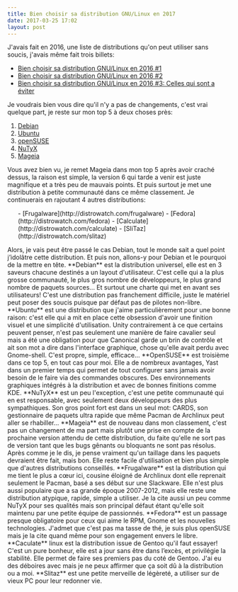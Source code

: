 ```yaml
---
title: Bien choisir sa distribution GNU/Linux en 2017
date: 2017-03-25 17:02
layout: post
---
```


J'avais fait en 2016, une liste de distributions qu'on peut utiliser
sans soucis, j'avais même fait trois billets:

-   [Bien choisir sa distribution GNU/Linux en 2016
    \#1](http://passiongnulinux.tuxfamily.org/2016/07/12/20160711bien-choisir-sa-distribution-gnulinux-en-2016/)
-   [Bien choisir sa distribution GNU/Linux en 2016
    \#2](http://passiongnulinux.tuxfamily.org/2016/07/13/20160712bien-choisir-sa-distribution-gnulinux-en-2016-2/)
-   [Bien choisir sa distribution GNU/Linux en 2016 \#3: Celles qui sont
    a
    éviter](http://passiongnulinux.tuxfamily.org/2016/08/03/bien-choisir-sa-distribution-gnulinux-en-2016-3-celle-qui-sont-a-eviter/)

<!--more-->  
Je voudrais bien vous dire qu'il n'y a pas de changements, c'est vrai
quelque part, je reste sur mon top 5 à deux choses près:

1.  [Debian](http://distrowatch.com/debian)
2.  [Ubuntu](http://distrowatch.com/ubuntu)
3.  [openSUSE](http://distrowatch.com/opensuse)
4.  [NuTyX](http://distrowatch.com/nutyx)
5.  [Mageia](http://distrowatch.com/mageia)

Vous avez bien vu, je remet Mageia dans mon top 5 après avoir craché
dessus, la raison est simple, la version 6 qui tarde a venir est juste
magnifique et a très peu de mauvais points. Et puis surtout je met une
distribution à petite communauté dans ce même classement. Je
continuerais en rajoutant 4 autres distributions:

<ul>
-   [Frugalware](http://distrowatch.com/frugalware)
-   [Fedora](http://distrowatch.com/fedora)
-   [Calculate](http://distrowatch.com/calculate)
-   [SliTaz](http://distrowatch.com/slitaz)

</ul>
Alors, je vais peut être passé le cas Debian, tout le monde sait a quel
point j’idolâtre cette distribution. Et puis non, allons-y pour Debian
et le pourquoi de la mettre en tête. **Debian** est la distribution
universel, elle est en 3 saveurs chacune destinés a un layout
d'utilisateur. C'est celle qui a la plus grosse communauté, le plus gros
nombre de développeurs, le plus grand nombre de paquets sources... Et
surtout une charte qui met en avant ses utilisateurs! C'est une
distribution pas franchement difficile, juste le matériel peut poser des
soucis puisque par défaut pas de pilotes non-libre. **Ubuntu** est une
distribution que j'aime particulièrement pour une bonne raison: c'est
elle qui a mit en place cette obsession d'avoir une finition visuel et
une simplicité d'utilisation. Unity contrairement à ce que certains
peuvent penser, n'est pas seulement une manière de faire cavalier seul
mais a été une obligation pour que Canonical garde un brin de contrôle
et ait son mot a dire dans l'interface graphique, chose qu'elle avait
perdu avec Gnome-shell. C'est propre, simple, efficace... **OpenSUSE**
est troisième dans ce top 5, en tout cas pour moi. Elle a de nombreux
avantages, Yast dans un premier temps qui permet de tout configurer sans
jamais avoir besoin de le faire via des commandes obscures. Des
environnements graphiques intégrés à la distribution et avec de bonnes
finitions comme KDE. **NuTyX** est un peu l'exception, c'est une petite
communauté qui en est responsable, avec seulement deux développeurs des
plus sympathiques. Son gros point fort est dans un seul mot: CARDS, son
gestionnaire de paquets ultra rapide que même Pacman de Archlinux peut
aller se rhabiller... **Mageia** est de nouveau dans mon classement,
c'est pas un changement de ma part mais plutôt une prise en compte de la
prochaine version attendu de cette distribution, du faite qu'elle ne
sort pas de version tant que les bugs gênants ou bloquants ne sont pas
résolus. Après comme je le dis, je pense vraiment qu'un taillage dans
les paquets devraient être fait, mais bon. Elle reste facile
d'utilisation et bien plus simple que d'autres distributions conseillés.
**Frugalware** est la distribution qui me tient le plus a cœur ici,
cousine éloigné de Archlinux dont elle reprenait seulement le Pacman,
basé a ses début sur une Slackware. Elle n'est plus aussi populaire que
a sa grande époque 2007-2012, mais elle reste une distribution atypique,
rapide, simple a utiliser. Je la cite aussi un peu comme NuTyX pour ses
qualités mais son principal défaut étant qu'elle soit maintenu par une
petite équipe de passionnés. **Fedora** est un passage presque
obligatoire pour ceux qui aime le RPM, Gnome et les nouvelles
technologies. J'admet que c'est pas ma tasse de thé, je suis plus
openSUSE mais je la cite quand même pour son engagement envers le libre.
**Caculate** linux est la distribution issue de Gentoo qu'il faut
essayer! C'est un pure bonheur, elle est a jour sans être dans l’excès,
et privilégie la stabilité. Elle permet de faire ses premiers pas du
coté de Gentoo. J'ai eu des déboires avec mais je ne peux affirmer que
ça soit dû à la distribution ou a moi. **Slitaz** est une petite
merveille de légèreté, a utiliser sur de vieux PC pour leur redonner
vie.
